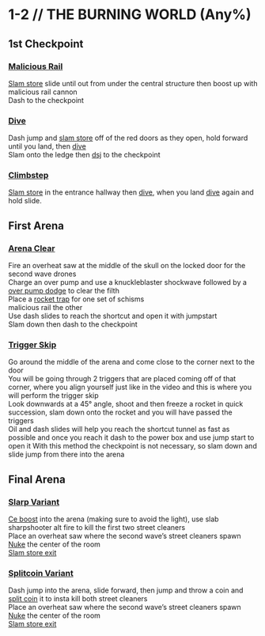 # 1-2 // THE BURNING WORLD (Any%)


## 1st Checkpoint

### [Malicious Rail](https://youtu.be/WKLfKy4Ohog)
[Slam store](/speedrun-tech.md#slam-store) slide until out from under the central structure then boost up with malicious rail cannon <br/>
Dash to the checkpoint 

### [Dive](https://youtu.be/6B99s3ZIFF0)
Dash jump and [slam store](/speedrun-tech.md#slam-store) off of the red doors as they open, hold forward until you land, then [dive](/speedrun-tech.md#dives) <br/>
Slam onto the ledge then [dsj](/speedrun-tech.md#dsj-dash-slide-jump) to the checkpoint

### [Climbstep](https://youtu.be/45_CONkKkZg)
[Slam store](/speedrun-tech.md#slam-store) in the entrance hallway then [dive](/speedrun-tech.md#dives), when you land [dive](/speedrun-tech.md#dives) again and hold slide.


## First Arena

### [Arena Clear](https://youtu.be/-FE5HcNvP80)
Fire an overheat saw at the middle of the skull on the locked door for the second wave drones <br/>
Charge an over pump and use a knuckleblaster shockwave followed by a [over pump dodge](/speedrun-tech.md#over-pump-dodge) to clear the filth <br/>
Place a [rocket trap](/speedrun-tech.md#rocket-traps) for one set of schisms <br/>
malicious rail the other <br/>
Use dash slides to reach the shortcut and open it with jumpstart <br/>
Slam down then dash to the checkpoint

### [Trigger Skip](https://youtu.be/GjGnX1FBuSA)
Go around the middle of the arena and come close to the corner next to the door<br/>
You will be going through 2 triggers that are placed coming off of that corner, where you align yourself just like in the video and this is where you will perform the trigger skip <br/>
Look downwards at a 45° angle, shoot and then freeze a rocket in quick succession, slam down onto the rocket and you will have passed the triggers <br/>
Oil and dash slides will help you reach the shortcut tunnel as fast as possible and once you reach it dash to the power box and use jump start to open it
With this method the checkpoint is not necessary, so slam down and slide jump from there into the arena <br/>


## Final Arena

### [Slarp Variant](https://youtu.be/4wiT_K6roJk)
[Ce boost](/speedrun-tech.md#ce-boost-core-eject-boost) into the arena (making sure to avoid the light), use slab sharpshooter alt fire to kill the first two street cleaners <br/>
Place an overheat saw where the second wave’s street cleaners spawn <br/>
[Nuke](/speedrun-tech.md#nukes) the center of the room <br/>
[Slam store exit](/speedrun-tech.md#slam-store-exit) <br/>

### [Splitcoin Variant](https://youtu.be/5SE9n-Bqxb8)
Dash jump into the arena, slide forward, then jump and throw a coin and [split coin](/speedrun-tech.md#split-coins) it to insta kill both street cleaners <br/>
Place an overheat saw where the second wave’s street cleaners spawn <br/>
[Nuke](/speedrun-tech.md#nukes) the center of the room <br/>
[Slam store exit](/speedrun-tech.md#slam-store-exit) <br/>